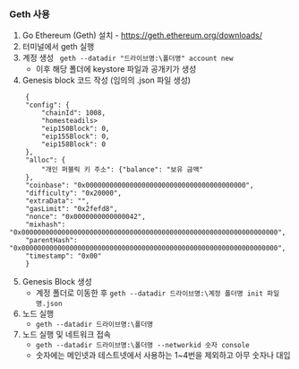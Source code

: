 ### Geth 사용
1. Go Ethereum (Geth) 설치 - https://geth.ethereum.org/downloads/
2. 터미널에서 geth 실행
3. 계정 생성 
    ` geth --datadir "드라이브명:\폴더명" account new`
    - 이후 해당 폴더에 keystore 파일과 공개키가 생성
4. Genesis block 코드 작성 (임의의 .json 파일 생성)
```
    {
    "config": {
        "chainId": 1008,
        "homesteadils>
        "eip150Block": 0,
        "eip155Block": 0,
        "eip158Block": 0
    },
    "alloc": {
        "개인 퍼블릭 키 주소": {"balance": "보유 금액"
    },
    "coinbase": "0x0000000000000000000000000000000000000000",
    "difficulty": "0x20000",
    "extraData": "",
    "gasLimit": "0x2fefd8",
    "nonce": "0x0000000000000042",
    "mixhash":      "0x0000000000000000000000000000000000000000000000000000000000000000",
    "parentHash": "0x0000000000000000000000000000000000000000000000000000000000000000",
    "timestamp": "0x00"
    }
```
5. Genesis Block 생성
    - 계정 폴더로 이동한 후 `geth --datadir 드라이브명:\계정 폴더명 init 파일명.json`
6. 노드 실행
    - `geth --datadir 드라이브명:\폴더명`
7. 노드 실행 및 네트워크 접속
    - `geth --datadir 드라이브명:\폴더명 --networkid 숫자 console`
    - 숫자에는 메인넷과 테스트넷에서 사용하는 1~4번을 제외하고 아무 숫자나 대입
